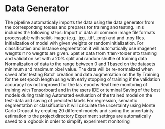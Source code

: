 # Data Generator

The pipeline automatically imports the data using the data generator from the corresponding folders and prepares for training and testing. This includes the following steps:
Import of data all common image file formats processable with scikit-image (e.g. .jpg, .tiff, .png) and and .npy files.
Initialization of model with given weights or random initialization. For classification and instance segmentation it will automatically use imagenet weights if no weights are given.
Split of data from ‘train’-folder into training and validation set with a 20% split and random shuffle of training data
Normalization of data to the range between 0 and 1 based on the datasets minimum and maximum pixel value. The data will be re-normalized when saved after testing
Batch creation and data augmentation on the fly
Training for the set epoch length using with early stopping of training if the validation accuracy has not improved for the last epochs
Real time monitoring of training with Tensorboard and in the users IDE or terminal
Saving of the best models during training
Automated evaluation of the trained model on the test-data and saving of predicted labels
For regression, semantic segmentation or classification it will calculate the uncertainty using Monte Carlo Dropout by creating 20 different models and saving the uncertainty estimation to the project directory
Experiment settings are automatically saved to a logbook in order to simplify experiment monitoring
